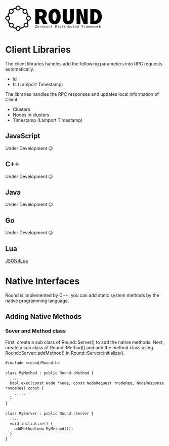 ![round_logo](./img/round_logo.png)

# Client Libraries

The client libraries handles add the following parameters into RPC requests automatically.

- id
- ts (Lamport Timestamp)

The libraries handles the RPC responses and updates local information of Client.

- Clusters
- Nodes in clusters
- Timestamp (Lamport Timestamp)

## JavaScript

Under Development :wink:

## C++

Under Development :wink:

## Java

Under Development :wink:

## Go

Under Development :wink:

## Lua

[JSON4Lua](http://json.luaforge.net)

# Native Interfaces

Round is implemented by C++, you can add static system methods by the native programming language.

## Adding Native Methods

### Sever and Method class

First, create a sub class of Round::Server() to add the native methods. Next, create a sub class of Round::Method() and add the method class using Round::Server::addMethod() in Round::Server::initialize().


```
#include <round/Round.h>

class MyMethod : public Round::Method {
  .....
  bool exec(const Node *node, const NodeRequest *nodeReq, NodeResponse *nodeRes) const {
    .....
  }
}

class MyServer : public Round::Server {
  .....
  void initialize() {
    addMethod(new MyMethod());
  }
}
```
